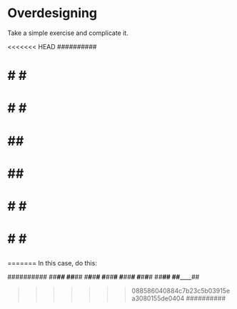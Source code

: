 # Overdesigning
Take a simple exercise and complicate it.

<<<<<<< HEAD
##########
##      ##
# #    # #
#  #  #  #
#   ##   #
#   ##   #
#  #  #  #
# #    # #
##      ##
=======
In this case, do this:

##########
##______##
#_#____#_#
#__#__#__#
#___##___#
#___##___#
#__#__#__#
#_#____#_#
##______##
>>>>>>> 088586040884c7b23c5b03915ea3080155de0404
##########

